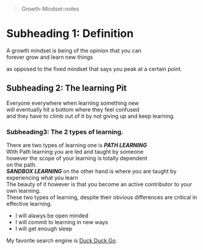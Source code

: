 > Growth-Mindset-notes

<h1> Subheading 1: Definition </h1>
<p> A growth mindset is being of the opinion that you can <br>
  forever grow and learn new things<p>
    as opposed to the fixed mindset that says you peak at a certain point.
  </p>
  <h2>
  Subheading 2: The learning Pit
  </h2>
  <p>
  Everyone everywhere when learning something new<br>
  will eventually hit a bottom where they feel confused<br>
  and they have to climb out of it by not giving up and keep learning.
  </p>
  <h3> Subheading3: The 2 types of learning.</h3>
  <p> There are two types of learning one is <strong><em>PATH LEARNING</em></strong><br>
  With Path learning you are led and taught by someone<br> however the scope of your learning is totally dependent <br> on the path.<br>
  <strong><em> SANDBOX LEARNING </em></strong> on the other hand is where you are taught by experiencing what you learn<br> The beauty of it however is that you become an active contributor to your own learning.<br> These two types of learning, despite their obvious differences are critical in effective learning.  
  </p>
  <ul>
  <li> I will alawys be open minded</li>
  <li> I will commit to learning in new ways</li>
  <li> I will get enough sleep </li>
</ul>

My favorite search engine is [Duck Duck Go](https://duckduckgo.com "The best search engine for privacy").

